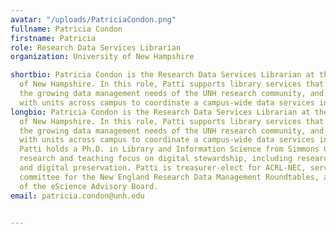 ```yaml
---
avatar: "/uploads/PatriciaCondon.png"
fullname: Patricia Condon
firstname: Patricia
role: Research Data Services Librarian
organization: University of New Hampshire

shortbio: Patricia Condon is the Research Data Services Librarian at the University
  of New Hampshire. In this role, Patti supports library services that accommodate
  the growing data management needs of the UNH research community, and collaborates
  with units across campus to coordinate a campus-wide data services infrastructure.
longbio: Patricia Condon is the Research Data Services Librarian at the University
  of New Hampshire. In this role, Patti supports library services that accommodate
  the growing data management needs of the UNH research community, and collaborates
  with units across campus to coordinate a campus-wide data services infrastructure.
  Patti holds a Ph.D. in Library and Information Science from Simmons College. Her
  research and teaching focus on digital stewardship, including research data management
  and digital preservation. Patti is treasurer-elect for ACRL-NEC, serves on the planning
  committee for the New England Research Data Management Roundtables, and is a member
  of the eScience Advisory Board.
email: patricia.condon@unh.edu


---
```

